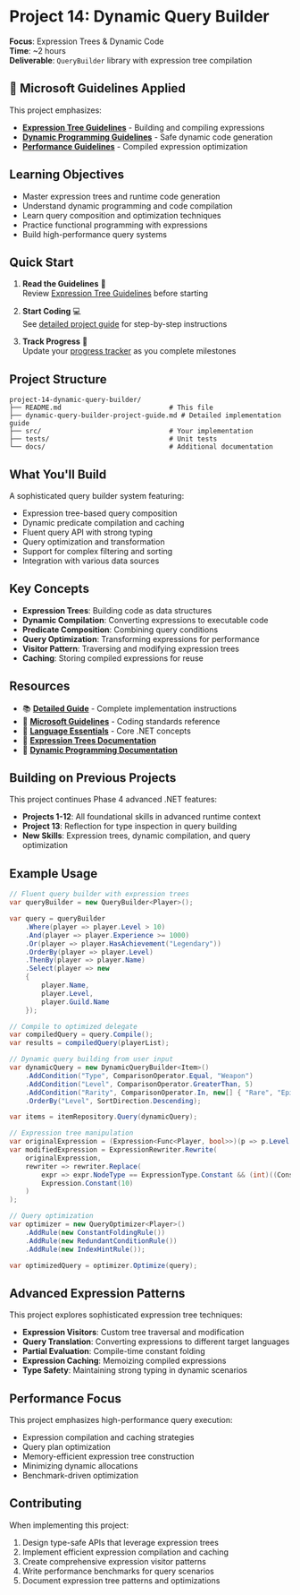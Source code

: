 # Project 14: Dynamic Query Builder

**Focus**: Expression Trees & Dynamic Code  
**Time**: ~2 hours  
**Deliverable**: `QueryBuilder` library with expression tree compilation

## 📏 Microsoft Guidelines Applied

This project emphasizes:

- **[Expression Tree Guidelines](../microsoft-design-guidelines.md#expression-tree-guidelines)** - Building and compiling expressions
- **[Dynamic Programming Guidelines](../microsoft-design-guidelines.md#dynamic-programming)** - Safe dynamic code generation
- **[Performance Guidelines](../microsoft-design-guidelines.md#performance-guidelines)** - Compiled expression optimization

## Learning Objectives

- Master expression trees and runtime code generation
- Understand dynamic programming and code compilation
- Learn query composition and optimization techniques
- Practice functional programming with expressions
- Build high-performance query systems

## Quick Start

1. **Read the Guidelines** 📖  
   Review [Expression Tree Guidelines](../microsoft-design-guidelines.md#expression-tree-guidelines) before starting

2. **Start Coding** 💻  
   See [detailed project guide](dynamic-query-builder-project-guide.md) for step-by-step instructions

3. **Track Progress** 🎯  
   Update your [progress tracker](../progress-tracker.md) as you complete milestones

## Project Structure

```
project-14-dynamic-query-builder/
├── README.md                           # This file
├── dynamic-query-builder-project-guide.md # Detailed implementation guide
├── src/                                # Your implementation
├── tests/                              # Unit tests
└── docs/                               # Additional documentation
```

## What You'll Build

A sophisticated query builder system featuring:

- Expression tree-based query composition
- Dynamic predicate compilation and caching
- Fluent query API with strong typing
- Query optimization and transformation
- Support for complex filtering and sorting
- Integration with various data sources

## Key Concepts

- **Expression Trees**: Building code as data structures
- **Dynamic Compilation**: Converting expressions to executable code
- **Predicate Composition**: Combining query conditions
- **Query Optimization**: Transforming expressions for performance
- **Visitor Pattern**: Traversing and modifying expression trees
- **Caching**: Storing compiled expressions for reuse

## Resources

- 📚 **[Detailed Guide](dynamic-query-builder-project-guide.md)** - Complete implementation instructions
- 📖 **[Microsoft Guidelines](../microsoft-design-guidelines.md)** - Coding standards reference
- 🧠 **[Language Essentials](../language-essentials.md)** - Core .NET concepts
- 📘 **[Expression Trees Documentation](https://learn.microsoft.com/en-us/dotnet/csharp/advanced-topics/expression-trees/)**
- 📘 **[Dynamic Programming Documentation](https://learn.microsoft.com/en-us/dotnet/csharp/advanced-topics/interop/)**

## Building on Previous Projects

This project continues Phase 4 advanced .NET features:

- **Projects 1-12**: All foundational skills in advanced runtime context
- **Project 13**: Reflection for type inspection in query building
- **New Skills**: Expression trees, dynamic compilation, and query optimization

## Example Usage

```csharp
// Fluent query builder with expression trees
var queryBuilder = new QueryBuilder<Player>();

var query = queryBuilder
    .Where(player => player.Level > 10)
    .And(player => player.Experience >= 1000)
    .Or(player => player.HasAchievement("Legendary"))
    .OrderBy(player => player.Level)
    .ThenBy(player => player.Name)
    .Select(player => new
    {
        player.Name,
        player.Level,
        player.Guild.Name
    });

// Compile to optimized delegate
var compiledQuery = query.Compile();
var results = compiledQuery(playerList);

// Dynamic query building from user input
var dynamicQuery = new DynamicQueryBuilder<Item>()
    .AddCondition("Type", ComparisonOperator.Equal, "Weapon")
    .AddCondition("Level", ComparisonOperator.GreaterThan, 5)
    .AddCondition("Rarity", ComparisonOperator.In, new[] { "Rare", "Epic", "Legendary" })
    .OrderBy("Level", SortDirection.Descending);

var items = itemRepository.Query(dynamicQuery);

// Expression tree manipulation
var originalExpression = (Expression<Func<Player, bool>>)(p => p.Level > 5);
var modifiedExpression = ExpressionRewriter.Rewrite(
    originalExpression,
    rewriter => rewriter.Replace(
        expr => expr.NodeType == ExpressionType.Constant && (int)((ConstantExpression)expr).Value == 5,
        Expression.Constant(10)
    )
);

// Query optimization
var optimizer = new QueryOptimizer<Player>()
    .AddRule(new ConstantFoldingRule())
    .AddRule(new RedundantConditionRule())
    .AddRule(new IndexHintRule());

var optimizedQuery = optimizer.Optimize(query);
```

## Advanced Expression Patterns

This project explores sophisticated expression tree techniques:

- **Expression Visitors**: Custom tree traversal and modification
- **Query Translation**: Converting expressions to different target languages
- **Partial Evaluation**: Compile-time constant folding
- **Expression Caching**: Memoizing compiled expressions
- **Type Safety**: Maintaining strong typing in dynamic scenarios

## Performance Focus

This project emphasizes high-performance query execution:

- Expression compilation and caching strategies
- Query plan optimization
- Memory-efficient expression tree construction
- Minimizing dynamic allocations
- Benchmark-driven optimization

## Contributing

When implementing this project:

1. Design type-safe APIs that leverage expression trees
2. Implement efficient expression compilation and caching
3. Create comprehensive expression visitor patterns
4. Write performance benchmarks for query scenarios
5. Document expression tree patterns and optimizations

